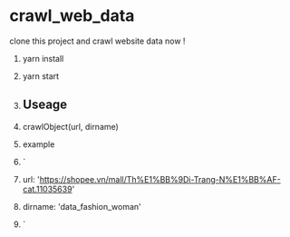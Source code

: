 # crawl_web_data

clone this project and crawl website data now !

1. yarn install
2. yarn start

3. ## Useage
4. crawlObject(url, dirname)

5. example
6. `
7. url: 'https://shopee.vn/mall/Th%E1%BB%9Di-Trang-N%E1%BB%AF-cat.11035639'
8. dirname: 'data_fashion_woman'
9. `
